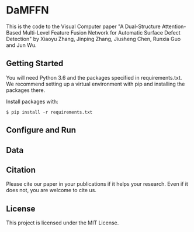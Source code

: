# DaMFFN
This is the code to the Visual Computer paper "A Dual-Structure Attention-Based Multi-Level Feature Fusion Network for Automatic Surface Defect Detection" by Xiaoyu Zhang, Jinping Zhang, Jiusheng Chen, Runxia Guo and Jun Wu.

## Getting Started
You will need Python 3.6 and the packages specified in requirements.txt. We recommend setting up a virtual environment with pip and installing the packages there.

Install packages with:

`$ pip install -r requirements.txt`

## Configure and Run


## Data

## Citation
Please cite our paper in your publications if it helps your research. Even if it does not, you are welcome to cite us.


## License
This project is licensed under the MIT License.
